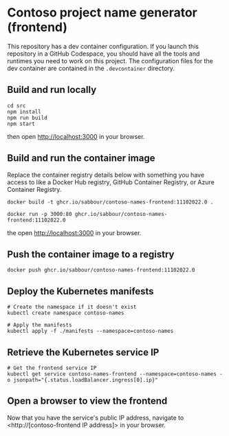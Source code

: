 # Contoso project name generator (frontend)
This repository has a dev container configuration. If you launch this repository in a GitHub Codespace, you should have all the tools and runtimes you need to work on this project. The configuration files for the dev container are contained in the `.devcontainer` directory.

## Build and run locally
```
cd src
npm install
npm run build
npm start
```

then open <http://localhost:3000> in your browser.

## Build and run the container image
Replace the container registry details below with something you have access to like a Docker Hub registry, GitHub Container Registry, or Azure Container Registry.
```
docker build -t ghcr.io/sabbour/contoso-names-frontend:11102022.0 .

docker run -p 3000:80 ghcr.io/sabbour/contoso-names-frontend:11102022.0
```

the open <http://localhost:3000> in your browser.

## Push the container image to a registry
```
docker push ghcr.io/sabbour/contoso-names-frontend:11102022.0
```

## Deploy the Kubernetes manifests
```
# Create the namespace if it doesn't exist
kubectl create namespace contoso-names

# Apply the manifests
kubectl apply -f ./manifests --namespace=contoso-names
```

## Retrieve the Kubernetes service IP
```
# Get the frontend service IP
kubectl get service contoso-names-frontend --namespace=contoso-names -o jsonpath="{.status.loadBalancer.ingress[0].ip}"
```

## Open a browser to view the frontend
Now that you have the service's public IP address, navigate to <http://[contoso-frontend IP address]> in your browser.